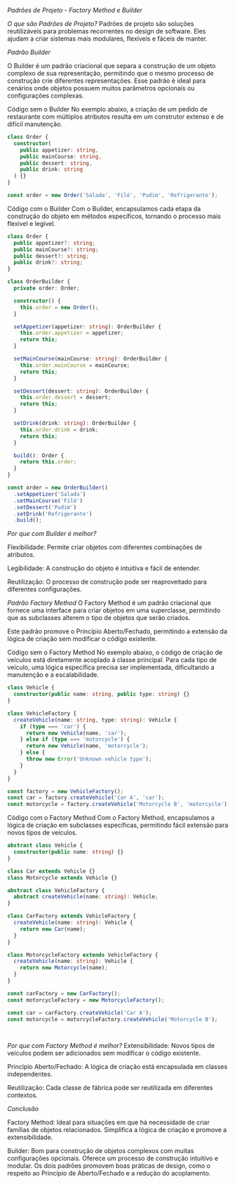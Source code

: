 *Padrões de Projeto - Factory Method e Builder*

*O que são Padrões de Projeto?*
Padrões de projeto são soluções reutilizáveis para problemas recorrentes no design de software. Eles ajudam a criar sistemas mais modulares, flexíveis e fáceis de manter.

*Padrão Builder*

O Builder é um padrão criacional que separa a construção de um objeto complexo de sua representação, permitindo que o mesmo processo de construção crie diferentes representações.
Esse padrão é ideal para cenários onde objetos possuem muitos parâmetros opcionais ou configurações complexas.

Código sem o Builder
No exemplo abaixo, a criação de um pedido de restaurante com múltiplos atributos resulta em um construtor extenso e de difícil manutenção.
``` ts
class Order {
  constructor(
    public appetizer: string,
    public mainCourse: string,
    public dessert: string,
    public drink: string
  ) {}
}

const order = new Order('Salada', 'Filé', 'Pudim', 'Refrigerante');

```
Código com o Builder
Com o Builder, encapsulamos cada etapa da construção do objeto em métodos específicos, tornando o processo mais flexível e legível.
``` ts 
class Order {
  public appetizer?: string;
  public mainCourse?: string;
  public dessert?: string;
  public drink?: string;
}

class OrderBuilder {
  private order: Order;

  constructor() {
    this.order = new Order();
  }

  setAppetizer(appetizer: string): OrderBuilder {
    this.order.appetizer = appetizer;
    return this;
  }

  setMainCourse(mainCourse: string): OrderBuilder {
    this.order.mainCourse = mainCourse;
    return this;
  }

  setDessert(dessert: string): OrderBuilder {
    this.order.dessert = dessert;
    return this;
  }

  setDrink(drink: string): OrderBuilder {
    this.order.drink = drink;
    return this;
  }

  build(): Order {
    return this.order;
  }
}

const order = new OrderBuilder()
  .setAppetizer('Salada')
  .setMainCourse('Filé')
  .setDessert('Pudim')
  .setDrink('Refrigerante')
  .build();
```
*Por que com Builder é melhor?*

Flexibilidade: Permite criar objetos com diferentes combinações de atributos.

Legibilidade: A construção do objeto é intuitiva e fácil de entender.

Reutilização: O processo de construção pode ser reaproveitado para diferentes configurações.

*Padrão Factory Method*
O Factory Method é um padrão criacional que fornece uma interface para criar objetos em uma superclasse, permitindo que as subclasses alterem o tipo de objetos que serão criados.

Este padrão promove o Princípio Aberto/Fechado, permitindo a extensão da lógica de criação sem modificar o código existente.

Código sem o Factory Method
No exemplo abaixo, o código de criação de veículos está diretamente acoplado à classe principal. Para cada tipo de veículo, uma lógica específica precisa ser implementada, dificultando a manutenção e a escalabilidade.
``` ts
class Vehicle {
  constructor(public name: string, public type: string) {}
}

class VehicleFactory {
  createVehicle(name: string, type: string): Vehicle {
    if (type === 'car') {
      return new Vehicle(name, 'car');
    } else if (type === 'motorcycle') {
      return new Vehicle(name, 'motorcycle');
    } else {
      throw new Error('Unknown vehicle type');
    }
  }
}

const factory = new VehicleFactory();
const car = factory.createVehicle('Car A', 'car');
const motorcycle = factory.createVehicle('Motorcycle B', 'motorcycle');
```
Código com o Factory Method
Com o Factory Method, encapsulamos a lógica de criação em subclasses específicas, permitindo fácil extensão para novos tipos de veículos.
``` ts
abstract class Vehicle {
  constructor(public name: string) {}
}

class Car extends Vehicle {}
class Motorcycle extends Vehicle {}

abstract class VehicleFactory {
  abstract createVehicle(name: string): Vehicle;
}

class CarFactory extends VehicleFactory {
  createVehicle(name: string): Vehicle {
    return new Car(name);
  }
}

class MotorcycleFactory extends VehicleFactory {
  createVehicle(name: string): Vehicle {
    return new Motorcycle(name);
  }
}

const carFactory = new CarFactory();
const motorcycleFactory = new MotorcycleFactory();

const car = carFactory.createVehicle('Car A');
const motorcycle = motorcycleFactory.createVehicle('Motorcycle B');
 
  
```
*Por que com Factory Method é melhor?*
Extensibilidade: Novos tipos de veículos podem ser adicionados sem modificar o código existente.

Princípio Aberto/Fechado: A lógica de criação está encapsulada em classes independentes.

Reutilização: Cada classe de fábrica pode ser reutilizada em diferentes contextos.

*Conclusão*

Factory Method:
Ideal para situações em que há necessidade de criar famílias de objetos relacionados.
Simplifica a lógica de criação e promove a extensibilidade.

Builder:
Bom para construção de objetos complexos com muitas configurações opcionais.
Oferece um processo de construção intuitivo e modular.
Os dois padrões promovem boas práticas de design, como o respeito ao Princípio de Aberto/Fechado e a redução do acoplamento.
